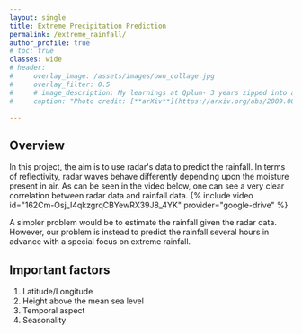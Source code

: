 ```yaml
---
layout: single
title: Extreme Precipitation Prediction
permalink: /extreme_rainfall/
author_profile: true
# toc: true
classes: wide
# header:
#     overlay_image: /assets/images/own_collage.jpg
#     overlay_filter: 0.5
#     # image_description: My learnings at Qplum- 3 years zipped into a 10 min read
#     caption: "Photo credit: [**arXiv**](https://arxiv.org/abs/2009.06924)"

---
```

<!-- https://drive.google.com/file/d/162Cm-Osj_I4qkzgr  qCBYewRX39J8_4YK/view?usp=sharing -->
## Overview
In this project, the aim is to use radar's data to predict the rainfall. In terms of reflectivity, radar waves behave differently depending upon the moisture present in air. As can be seen in the video below, one can see a very clear correlation between radar data and rainfall data.
{% include video id="162Cm-Osj_I4qkzgrqCBYewRX39J8_4YK" provider="google-drive" %}

A simpler problem would be to estimate the rainfall given the radar data. However, our problem is instead to predict the rainfall several hours in advance with a special focus on extreme rainfall.

## Important factors
1. Latitude/Longitude
2. Height above the mean sea level
3. Temporal aspect
4. Seasonality
